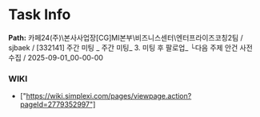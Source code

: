 # Task Info

**Path:** 카페24(주)\본사사업장\[CG]MI본부\비즈니스센터\엔터프라이즈코칭2팀 / sjbaek / [332141] 주간 미팅 _ 주간 미팅_ 3. 미팅 후 팔로업_ └다음 주제 안건 사전 수집 / 2025-09-01_00-00-00

### WIKI
- ["https://wiki.simplexi.com/pages/viewpage.action?pageId=2779352997"]

